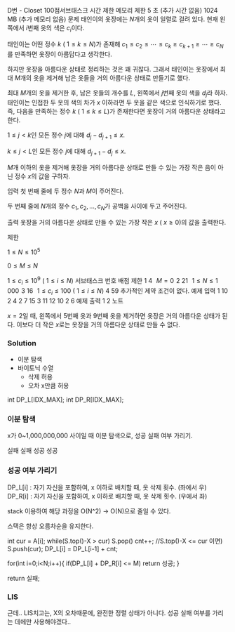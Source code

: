 D번 - Closet 100점서브태스크
시간 제한	메모리 제한
5 초 (추가 시간 없음)	1024 MB (추가 메모리 없음)
문제
태인이의 옷장에는 
$N$개의 옷이 일렬로 걸려 있다. 현재 왼쪽에서 
$i$번째 옷의 색은 
$c_i$이다.

태인이는 어떤 정수 
$k$ (
$1\le k\le N$)가 존재해 
$c_1\leq c_2\leq\cdots\leq c_k\geq c_{k+1}\geq\cdots\geq c_N$를 만족하면 옷장이 아름답다고 생각한다.

하지만 옷장을 아름다운 상태로 정리하는 것은 꽤 귀찮다. 그래서 태인이는 옷장에서 최대 
$M$개의 옷을 제거해 남은 옷들을 거의 아름다운 상태로 만들기로 했다.

최대 
$M$개의 옷을 제거한 후, 남은 옷들의 개수를 
$L$, 왼쪽에서 
$j$번째 옷의 색을 
$d_j$라 하자. 태인이는 인접한 두 옷의 색의 차가 
$x$ 이하라면 두 옷을 같은 색으로 인식하기로 했다. 즉, 다음을 만족하는 정수 
$k$ (
$1\le k\le L$)가 존재한다면 옷장이 거의 아름다운 상태라고 한다.


$1\leq j<k$인 모든 정수 
$j$에 대해 
$d_j-d_{j+1}\leq x$.

$k\leq j<L$인 모든 정수 
$j$에 대해 
$d_{j+1}-d_j\leq x$.

$M$개 이하의 옷을 제거해 옷장을 거의 아름다운 상태로 만들 수 있는 가장 작은 음이 아닌 정수 
$x$의 값을 구하자.

입력
첫 번째 줄에 두 정수 
$N$과 
$M$이 주어진다.

두 번째 줄에 
$N$개의 정수 
$c_1,c_2,\ldots ,c_N$가 공백을 사이에 두고 주어진다.

출력
옷장을 거의 아름다운 상태로 만들 수 있는 가장 작은 
$x$ (
$x\ge 0$)의 값을 출력한다.

제한

$1\leq N\leq 10^5$ 

$0\leq M\leq N$ 

$1\leq c_i\leq 10^9$ (
$1\leq i\leq N$)
서브태스크
번호	배점	제한
1	4	 
$M=0$ 
2	21	 
$1 \leq N \leq 1\,000$ 
3	16	 
$1 \leq c_i \leq 100$ (
$1 \leq i \leq N$)
4	59	추가적인 제약 조건이 없다.
예제 입력 1 
10 2
4 2 7 15 3 11 12 10 2 6
예제 출력 1 
2
노트

$x=2$일 때, 왼쪽에서 5번째 옷과 9번째 옷을 제거하면 옷장은 거의 아름다운 상태가 된다. 이보다 더 작은 
$x$로는 옷장을 거의 아름다운 상태로 만들 수 없다.

### Solution
- 이분 탐색
- 바이토닉 수열
	- 삭제 허용
	- 오차 x만큼 허용

int DP_L[IDX_MAX];
int DP_R[IDX_MAX];

### 이분 탐색
x가 0~1,000,000,000 사이일 때 이분 탐색으로, 성공 실패 여부 가리기.

실패 실패 성공 성공

### 성공 여부 가리기
DP_L[i] : 자기 자신을 포함하여, x 이하로 배치할 때, 옷 삭제 횟수. (좌에서 우)
DP_R[i] : 자기 자신을 포함하여, x 이하로 배치할 때, 옷 삭제 횟수. (우에서 좌)

stack 이용하여 해당 과정을 O(N^2) -> O(N)으로 줄일 수 있다.

스택은 항상 오름차순을 유지한다.

int cur = A[i];
while(S.top()-X > cur)
	S.pop()
	cnt++;
		//S.top()-X <= cur 이면) 
S.push(cur);
DP_L[i] = DP_L[i-1] + cnt;

for(int i=0;i<N;i++){
	if(DP_L[i] + DP_R[i] <= M)
		return 성공;
}

return 실패;

### LIS
근데.. LIS치고는, X의 오차때문에, 완전한 정렬 상태가 아니다.
성공 실패 여부를 가리는 데에만 사용해야겠다..
